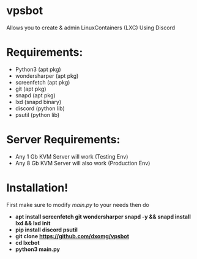 # vpsbot
Allows you to create &amp; admin LinuxContainers (LXC) Using Discord 

# Requirements:
- Python3 (apt pkg)
- wondersharper (apt pkg)
- screenfetch (apt pkg)
- git (apt pkg)
- snapd (apt pkg)
- lxd (snapd binary)
- discord (python lib)
- psutil (python lib)

# Server Requirements:
- Any 1 Gb KVM Server will work (Testing Env)
- Any 8 Gb KVM Server will also work (Production Env)

# Installation!
First make sure to modify *main.py* to your needs then do
- **apt install screenfetch git wondersharper snapd -y && snapd install lxd && lxd init**
- **pip install discord psutil**
- **git clone https://github.com/dxomg/vpsbot**
- **cd lxcbot**
- **python3 main.py**
